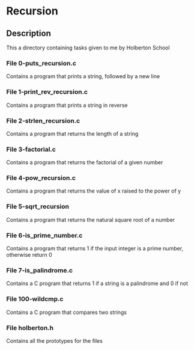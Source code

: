 # Recursion

## Description

This a directory containing tasks given to me by Holberton School

### File 0-puts_recursion.c

Contains a program that prints a string, followed by a new line

### File 1-print_rev_recursion.c

Contains a program that prints a string in reverse

### File 2-strlen_recursion.c

Contains a program that returns the length of a string

### File 3-factorial.c

Contains a program that returns the factorial of a given number

### File 4-pow_recursion.c

Contains a program that returns the value of x raised to the power of y

### File 5-sqrt_recursion

Contains a program that returns the natural square root of a number

### File 6-is_prime_number.c

Contains a program that returns 1 if the input integer is a prime number,
otherwise return 0

### File 7-is_palindrome.c

Contains a C program that returns 1 if a string is a palindrome and 0 if not

### File 100-wildcmp.c

Contains a C program that compares two strings

### File holberton.h

Contains all the prototypes for the files